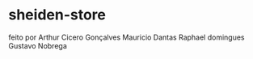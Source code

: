 # sheiden-store
feito por Arthur Cicero Gonçalves
Mauricio Dantas
Raphael domingues
Gustavo Nobrega
